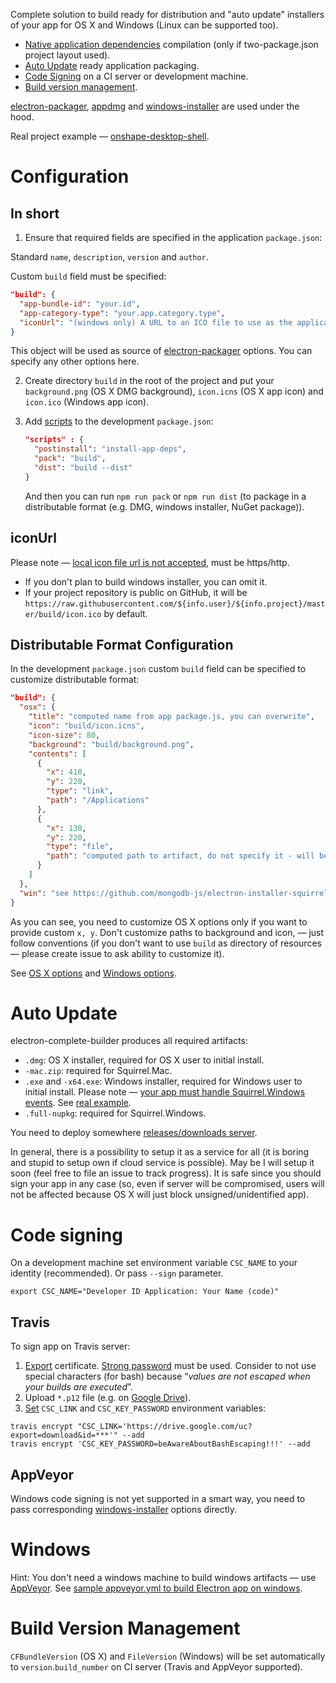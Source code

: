 Complete solution to build ready for distribution and "auto update" installers of your app for OS X and Windows (Linux can be supported too).

* [Native application dependencies](http://electron.atom.io/docs/latest/tutorial/using-native-node-modules/) compilation (only if two-package.json project layout used).
* [Auto Update](#auto-update) ready application packaging.
* [Code Signing](#code-signing) on a CI server or development machine.
* [Build version management](#build-version-management).

[electron-packager](https://github.com/maxogden/electron-packager),
[appdmg](https://github.com/LinusU/node-appdmg) and
[windows-installer](https://github.com/electronjs/windows-installer) are used under the hood.

Real project example — [onshape-desktop-shell](https://github.com/develar/onshape-desktop-shell).

# Configuration
## In short
1. Ensure that required fields are specified in the application `package.json`:

  Standard `name`, `description`, `version` and `author`.

  Custom `build` field must be specified:
  ```json
  "build": {
    "app-bundle-id": "your.id",
    "app-category-type": "your.app.category.type",
    "iconUrl": "(windows only) A URL to an ICO file to use as the application icon, see details below"
  }
  ```
  This object will be used as source of [electron-packager](https://www.npmjs.com/package/electron-packager) options. You can specify any other options here.

2. Create directory `build` in the root of the project and put your `background.png` (OS X DMG background), `icon.icns` (OS X app icon) and `icon.ico` (Windows app icon).

3. Add [scripts](https://docs.npmjs.com/cli/run-script) to the development `package.json`:
    ```json
    "scripts" : {
      "postinstall": "install-app-deps",
      "pack": "build",
      "dist": "build --dist"
    }
    ```

    And then you can run `npm run pack` or `npm run dist` (to package in a distributable format (e.g. DMG, windows installer, NuGet package)).

## iconUrl
Please note — [local icon file url is not accepted](https://github.com/atom/grunt-electron-installer/issues/73), must be https/http.
* If you don't plan to build windows installer, you can omit it.
* If your project repository is public on GitHub, it will be `https://raw.githubusercontent.com/${info.user}/${info.project}/master/build/icon.ico` by default.

## Distributable Format Configuration
In the development `package.json` custom `build` field can be specified to customize distributable format:
```json
"build": {
  "osx": {
    "title": "computed name from app package.js, you can overwrite",
    "icon": "build/icon.icns",
    "icon-size": 80,
    "background": "build/background.png",
    "contents": [
      {
        "x": 410,
        "y": 220,
        "type": "link",
        "path": "/Applications"
      },
      {
        "x": 130,
        "y": 220,
        "type": "file",
        "path": "computed path to artifact, do not specify it - will be overwritten"
      }
    ]
  },
  "win": "see https://github.com/mongodb-js/electron-installer-squirrel-windows#opts"
}
```

As you can see, you need to customize OS X options only if you want to provide custom `x, y`.
Don't customize paths to background and icon, — just follow conventions (if you don't want to use `build` as directory of resources — please create issue to ask ability to customize it).

See [OS X options](https://www.npmjs.com/package/appdmg#json-specification) and [Windows options](https://github.com/electronjs/windows-installer#configuring).

# Auto Update
electron-complete-builder produces all required artifacts:

* `.dmg`: OS X installer, required for OS X user to initial install.
* `-mac.zip`: required for Squirrel.Mac.
* `.exe` and `-x64.exe`: Windows installer, required for Windows user to initial install. Please note — [your app must handle Squirrel.Windows events](https://github.com/electronjs/windows-installer#handling-squirrel-events). See [real example](https://github.com/develar/onshape-desktop-shell/blob/master/src/WinSquirrelStartupEventHandler.ts).
* `.full-nupkg`: required for Squirrel.Windows.

You need to deploy somewhere [releases/downloads server](https://github.com/GitbookIO/nuts).

In general, there is a possibility to setup it as a service for all (it is boring and stupid to setup own if cloud service is possible). May be I will setup it soon (feel free to file an issue to track progress). It is safe since you should sign your app in any case (so, even if server will be compromised, users will not be affected because OS X will just block unsigned/unidentified app).

# Code signing
On a development machine set environment variable `CSC_NAME` to your identity (recommended). Or pass `--sign` parameter.
```
export CSC_NAME="Developer ID Application: Your Name (code)"
```

## Travis
To sign app on Travis server:

1. [Export](https://developer.apple.com/library/ios/documentation/IDEs/Conceptual/AppDistributionGuide/MaintainingCertificates/MaintainingCertificates.html#//apple_ref/doc/uid/TP40012582-CH31-SW7) certificate. [Strong password](http://security.stackexchange.com/a/54773) must be used. Consider to not use special characters (for bash) because “*values are not escaped when your builds are executed*”.
2. Upload `*.p12` file (e.g. on [Google Drive](http://www.syncwithtech.org/p/direct-download-link-generator.html)).
3. [Set](https://docs.travis-ci.com/user/environment-variables/#Encrypted-Variables) `CSC_LINK` and `CSC_KEY_PASSWORD` environment variables:
```
travis encrypt "CSC_LINK='https://drive.google.com/uc?export=download&id=***'" --add
travis encrypt 'CSC_KEY_PASSWORD=beAwareAboutBashEscaping!!!' --add
```

## AppVeyor
Windows code signing is not yet supported in a smart way, you need to pass corresponding [windows-installer](https://github.com/electronjs/windows-installer#configuring) options directly.

# Windows
Hint: You don't need a windows machine to build windows artifacts — use [AppVeyor](http://www.appveyor.com/). See  [sample appveyor.yml to build Electron app on windows](https://github.com/develar/onshape-desktop-shell/blob/master/appveyor.yml).


# Build Version Management
`CFBundleVersion` (OS X) and `FileVersion` (Windows) will be set automatically to `version`.`build_number` on CI server (Travis and AppVeyor supported).